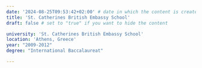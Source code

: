 ```yaml
---
date: '2024-08-25T09:53:42+02:00' # date in which the content is created - defaults to "today"
title: 'St. Catherines British Embassy School'
draft: false # set to "true" if you want to hide the content 

university: 'St. Catherines British Embassy School'
location: 'Athens, Greece'
year: "2009-2012"
degree: "International Baccalaureat"

---
```

